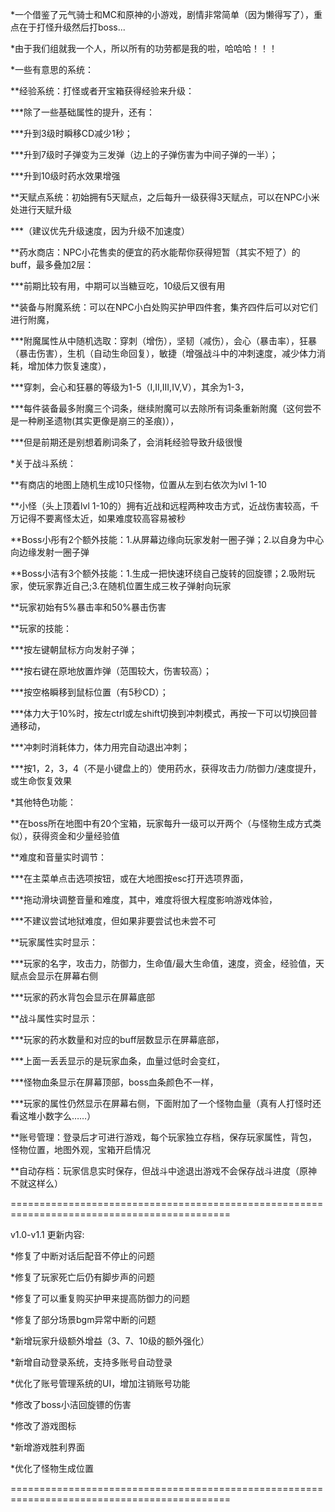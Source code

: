 *一个借鉴了元气骑士和MC和原神的小游戏，剧情非常简单（因为懒得写了），重点在于打怪升级然后打boss...

*由于我们组就我一个人，所以所有的功劳都是我的啦，哈哈哈！！！

*一些有意思的系统：

**经验系统：打怪或者开宝箱获得经验来升级：

***除了一些基础属性的提升，还有：

***升到3级时瞬移CD减少1秒；

***升到7级时子弹变为三发弹（边上的子弹伤害为中间子弹的一半）；

***升到10级时药水效果增强

**天赋点系统：初始拥有5天赋点，之后每升一级获得3天赋点，可以在NPC小米处进行天赋升级

***（建议优先升级速度，因为升级不加速度）

**药水商店：NPC小花售卖的便宜的药水能帮你获得短暂（其实不短了）的buff，最多叠加2层：

***前期比较有用，中期可以当糖豆吃，10级后又很有用

**装备与附魔系统：可以在NPC小白处购买护甲四件套，集齐四件后可以对它们进行附魔，

***附魔属性从中随机选取：穿刺（增伤），坚韧（减伤），会心（暴击率），狂暴（暴击伤害），生机（自动生命回复），敏捷（增强战斗中的冲刺速度，减少体力消耗，增加体力恢复速度），

***穿刺，会心和狂暴的等级为1-5（I,II,III,IV,V），其余为1-3，

***每件装备最多附魔三个词条，继续附魔可以去除所有词条重新附魔（这何尝不是一种刷圣遗物(其实更像是崩三的圣痕)），

***但是前期还是别想着刷词条了，会消耗经验导致升级很慢

*关于战斗系统：

**有商店的地图上随机生成10只怪物，位置从左到右依次为lvl 1-10

**小怪（头上顶着lvl 1-10的）拥有近战和远程两种攻击方式，近战伤害较高，千万记得不要离怪太近，如果难度较高容易被秒

**Boss小彤有2个额外技能：1.从屏幕边缘向玩家发射一圈子弹；2.以自身为中心向边缘发射一圈子弹

**Boss小洁有3个额外技能：1.生成一把快速环绕自己旋转的回旋镖；2.吸附玩家，使玩家靠近自己;3.在随机位置生成三枚子弹射向玩家

**玩家初始有5%暴击率和50%暴击伤害

**玩家的技能：

***按左键朝鼠标方向发射子弹；

***按右键在原地放置炸弹（范围较大，伤害较高）；

***按空格瞬移到鼠标位置（有5秒CD）；

***体力大于10%时，按左ctrl或左shift切换到冲刺模式，再按一下可以切换回普通移动，

***冲刺时消耗体力，体力用完自动退出冲刺；

***按1，2，3，4（不是小键盘上的）使用药水，获得攻击力/防御力/速度提升，或生命恢复效果

*其他特色功能：

**在boss所在地图中有20个宝箱，玩家每升一级可以开两个（与怪物生成方式类似），获得资金和少量经验值

**难度和音量实时调节：

***在主菜单点击选项按钮，或在大地图按esc打开选项界面，

***拖动滑块调整音量和难度，其中，难度将很大程度影响游戏体验，

***不建议尝试地狱难度，但如果非要尝试也未尝不可

**玩家属性实时显示：

***玩家的名字，攻击力，防御力，生命值/最大生命值，速度，资金，经验值，天赋点会显示在屏幕右侧

***玩家的药水背包会显示在屏幕底部

**战斗属性实时显示：

***玩家的药水数量和对应的buff层数显示在屏幕底部，

***上面一丢丢显示的是玩家血条，血量过低时会变红，

***怪物血条显示在屏幕顶部，boss血条颜色不一样，

***玩家的属性仍然显示在屏幕右侧，下面附加了一个怪物血量（真有人打怪时还看这堆小数字么……）

**账号管理：登录后才可进行游戏，每个玩家独立存档，保存玩家属性，背包，怪物位置，地图外观，宝箱开启情况

**自动存档：玩家信息实时保存，但战斗中途退出游戏不会保存战斗进度（原神不就这样么）

============================================================================================

v1.0-v1.1 更新内容:

*修复了中断对话后配音不停止的问题

*修复了玩家死亡后仍有脚步声的问题

*修复了可以重复购买护甲来提高防御力的问题

*修复了部分场景bgm异常中断的问题

*新增玩家升级额外增益（3、7、10级的额外强化）

*新增自动登录系统，支持多账号自动登录

*优化了账号管理系统的UI，增加注销账号功能

*修改了boss小洁回旋镖的伤害

*修改了游戏图标

*新增游戏胜利界面

*优化了怪物生成位置

============================================================================================
